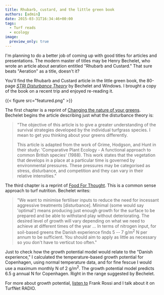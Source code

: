 ```yaml
---
title: Rhubarb, custard, and the little green book
authors: [admin]
date: 2015-03-31T16:34:46+00:00
tags:
  - Turf reads
  - ecology
image:
  preview_only: true
---
```


I'm planning to do a better job of coming up with good titles for articles and presentations. The modern master of titles may be Henry Bechelet, who wrote an article about aeration entitled "Rhubarb and Custard." That sure beats "Aeration" as a title, doesn't it? 

You'll find the Rhubarb and Custard article in the little green book, the 80-page [*STRI Disturbance Theory*](https://tic.msu.edu/tgif/flink?recno=132421) by Bechelet and Windows. I brought a copy of the book on a recent trip and enjoyed re-reading it.

{{< figure src="featured.png" >}}

The first chapter is a reprint of [Changing the nature of your greens](https://tic.msu.edu/tgif/flink?recno=81686). Bechelet begins the article describing just what the disturbance theory is:

> "The objective of this article is to give a greater understanding of the survival strategies developed by the individual turfgrass species. I mean to get you thinking about your greens differently.
> 
> This article is adapted from the work of Grime, Hodgson, and Hunt in their study: 'Comparative Plant Ecology - A functional approach to common British species' (1988). This work states that the vegetation that develops in a place at a particular time is governed by environmental pressures. These pressures may be categorised as stress, disturbance, and competition and they can vary in their relative intensities."

The third chapter is a reprint of [Food For Thought](https://tic.msu.edu/tgif/flink?recno=216442). This is a common sense approach to turf nutrition. Bechelet writes:

> "We want to minimise fertiliser inputs to reduce the need for incessant aggressive treatments [disturbance]. Minimal (some would say 'optimal') means producing just enough growth for the surface to be prepared and be able to withstand play without deteriorating. The desired level of growth will vary depending on what we need to achieve at different times of the year ... In terms of nitrogen input, for soil-based greens the Danish experience finds 5 -- 7 g/m<sup>2</sup> N per annum to be sufficient. You should aim to apply as little as necessary so you don't have to verticut too often."

Just to check how the growth potential model would relate to the "Danish experience," I calculated the temperature-based growth potential for Copenhagen, using normal temperature data, and for fine fescue I would use a maximum monthly N of 2 g/m<sup>2</sup>. The growth potential model predicts 6.5 g annual N for Copenhagen. Right in the range suggested by Bechelet.

For more about growth potential, [listen to](https://www.blog.asianturfgrass.com/2015/03/frankly-speaking-about-growth-potential-turf-nutrient-use-on-turfnet-radio.html) Frank Rossi and I talk about it</a> on TurfNet RADIO.
